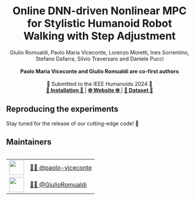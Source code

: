 <h1 align="center">
Online DNN-driven Nonlinear MPC for Stylistic Humanoid Robot Walking with Step Adjustment
</h1>

<div align="center">
Giulio Romualdi, Paolo Maria Viceconte, Lorenzo Moretti, Ines Sorrentino, Stefano Dafarra, Silvio Traversaro and Daniele Pucci <br> <br>
<b>Paolo Maria Viceconte and Giulio Romualdi are co-first authors</b>
</div>

<br>


<div align="center">
    📅 Submitted to the IEEE Humanoids 2024 🤖
</div>
 
<div align="center">
    <a href="#reproducing-the-experiments"><b>🔧 Installation 🔧</b> </a> | <a href="https://sites.google.com/view/dnn-mpc-walking/home-page"><b>🌐 Website 🌐</b> </a>  | <a href="https://huggingface.co/datasets/ami-iit/paper_romualdi_viceconte_2024_humanoids_dnn-mpc-walking_dataset"><b>📂 Dataset 📂</b></a>
</div>


## Reproducing the experiments

<p>Stay tuned for the release of our cutting-edge code! 🚀</p>

## Maintainers

<table align="left">
    <tr>
        <td><a href="https://github.com/paolo-viceconte"><img src="https://github.com/paolo-viceconte.png" width="40"></a></td>
        <td><a href="https://github.com/paolo-viceconte">👨‍💻 @paolo-viceconte</a></td>
    </tr>
    <tr>
        <td><a href="https://github.com/GiulioRomualdi"><img src="https://github.com/GiulioRomualdi.png" width="40"></a></td>
        <td><a href="https://github.com/GiulioRomualdi">👨‍💻 @GiulioRomualdi</a></td>
    </tr>
</table>
